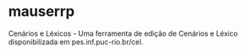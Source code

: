 # mauserrp
Cenários e Léxicos - Uma ferramenta de edição de Cenários e Léxico disponibilizada em pes.inf.puc-rio.br/cel.
